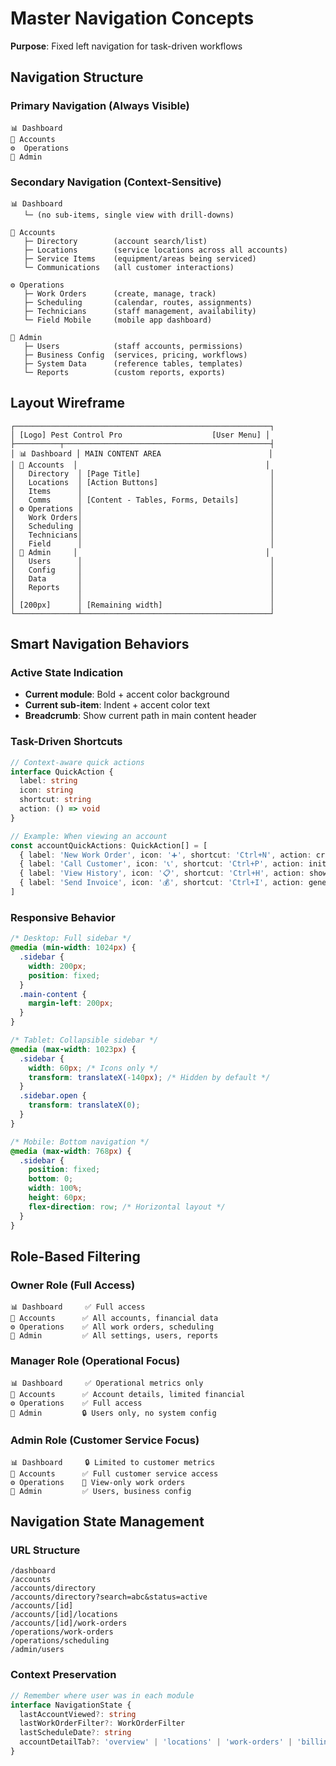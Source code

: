 # Master Navigation Concepts

**Purpose**: Fixed left navigation for task-driven workflows

## Navigation Structure

### Primary Navigation (Always Visible)

```
📊 Dashboard
👥 Accounts
⚙️  Operations
🔧 Admin
```

### Secondary Navigation (Context-Sensitive)

```
📊 Dashboard
   └─ (no sub-items, single view with drill-downs)

👥 Accounts
   ├─ Directory        (account search/list)
   ├─ Locations        (service locations across all accounts)
   ├─ Service Items    (equipment/areas being serviced)
   └─ Communications   (all customer interactions)

⚙️ Operations
   ├─ Work Orders      (create, manage, track)
   ├─ Scheduling       (calendar, routes, assignments)
   ├─ Technicians      (staff management, availability)
   └─ Field Mobile     (mobile app dashboard)

🔧 Admin
   ├─ Users            (staff accounts, permissions)
   ├─ Business Config  (services, pricing, workflows)
   ├─ System Data      (reference tables, templates)
   └─ Reports          (custom reports, exports)
```

## Layout Wireframe

```
┌─────────────────────────────────────────────────────────┐
│ [Logo] Pest Control Pro                    [User Menu] │
├──────────┬──────────────────────────────────────────────┤
│ 📊 Dashboard │ MAIN CONTENT AREA                        │
│ 👥 Accounts  │                                          │
│   Directory  │ [Page Title]                             │
│   Locations  │ [Action Buttons]                         │
│   Items      │                                          │
│   Comms      │ [Content - Tables, Forms, Details]       │
│ ⚙️ Operations │                                          │
│   Work Orders│                                          │
│   Scheduling │                                          │
│   Technicians│                                          │
│   Field      │                                          │
│ 🔧 Admin     │                                          │
│   Users      │                                          │
│   Config     │                                          │
│   Data       │                                          │
│   Reports    │                                          │
│              │                                          │
│ [200px]      │ [Remaining width]                        │
└──────────────┴──────────────────────────────────────────┘
```

## Smart Navigation Behaviors

### Active State Indication

- **Current module**: Bold + accent color background
- **Current sub-item**: Indent + accent color text
- **Breadcrumb**: Show current path in main content header

### Task-Driven Shortcuts

```typescript
// Context-aware quick actions
interface QuickAction {
  label: string
  icon: string
  shortcut: string
  action: () => void
}

// Example: When viewing an account
const accountQuickActions: QuickAction[] = [
  { label: 'New Work Order', icon: '➕', shortcut: 'Ctrl+N', action: createWorkOrder },
  { label: 'Call Customer', icon: '📞', shortcut: 'Ctrl+P', action: initiateCall },
  { label: 'View History', icon: '📋', shortcut: 'Ctrl+H', action: showHistory },
  { label: 'Send Invoice', icon: '💰', shortcut: 'Ctrl+I', action: generateInvoice },
]
```

### Responsive Behavior

```css
/* Desktop: Full sidebar */
@media (min-width: 1024px) {
  .sidebar {
    width: 200px;
    position: fixed;
  }
  .main-content {
    margin-left: 200px;
  }
}

/* Tablet: Collapsible sidebar */
@media (max-width: 1023px) {
  .sidebar {
    width: 60px; /* Icons only */
    transform: translateX(-140px); /* Hidden by default */
  }
  .sidebar.open {
    transform: translateX(0);
  }
}

/* Mobile: Bottom navigation */
@media (max-width: 768px) {
  .sidebar {
    position: fixed;
    bottom: 0;
    width: 100%;
    height: 60px;
    flex-direction: row; /* Horizontal layout */
  }
}
```

## Role-Based Filtering

### Owner Role (Full Access)

```
📊 Dashboard     ✅ Full access
👥 Accounts      ✅ All accounts, financial data
⚙️ Operations    ✅ All work orders, scheduling
🔧 Admin         ✅ All settings, users, reports
```

### Manager Role (Operational Focus)

```
📊 Dashboard     ✅ Operational metrics only
👥 Accounts      ✅ Account details, limited financial
⚙️ Operations    ✅ Full access
🔧 Admin         🔒 Users only, no system config
```

### Admin Role (Customer Service Focus)

```
📊 Dashboard     🔒 Limited to customer metrics
👥 Accounts      ✅ Full customer service access
⚙️ Operations    👀 View-only work orders
🔧 Admin         ✅ Users, business config
```

## Navigation State Management

### URL Structure

```
/dashboard
/accounts
/accounts/directory
/accounts/directory?search=abc&status=active
/accounts/[id]
/accounts/[id]/locations
/accounts/[id]/work-orders
/operations/work-orders
/operations/scheduling
/admin/users
```

### Context Preservation

```typescript
// Remember where user was in each module
interface NavigationState {
  lastAccountViewed?: string
  lastWorkOrderFilter?: WorkOrderFilter
  lastScheduleDate?: string
  accountDetailTab?: 'overview' | 'locations' | 'work-orders' | 'billing'
}
```
